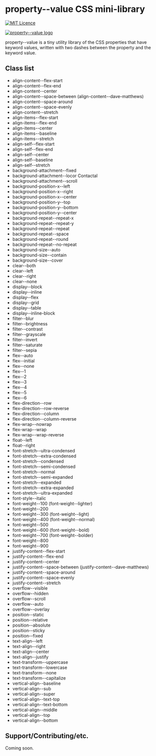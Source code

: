 # property--value CSS mini-library

[![MIT Licence](https://badges.frapsoft.com/os/mit/mit.svg?v=103)](https://opensource.org/licenses/mit-license.php)

[![property--value logo](https://commercialprogression.github.io/property--value/assets/property--value_logo.png)](https://commercialprogression.github.io/property--value/)

property--value is a tiny utility library of the CSS properties that have keyword values, written with two dashes between the property and the keyword value.

## Class list

  * align-content--flex-start
  * align-content--flex-end
  * align-content--center
  * align-content--space-between (align-content--dave-matthews)
  * align-content--space-around
  * align-content--space-evenly
  * align-content--stretch
  * align-items--flex-start
  * align-items--flex-end
  * align-items--center
  * align-items--baseline
  * align-items--stretch
  * align-self--flex-start
  * align-self--flex-end
  * align-self--center
  * align-self--baseline
  * align-self--stretch
  * background-attachment--fixed
  * background-attachment--locor Contactal
  * background-attachment--scroll
  * background-position-x--left
  * background-position-x--right
  * background-position-x--center
  * background-position-y--top
  * background-position-y--bottom
  * background-position-y--center
  * background-repeat--repeat-x
  * background-repeat--repeat-y
  * background-repeat--repeat
  * background-repeat--space
  * background-repeat--round
  * background-repeat--no-repeat
  * background-size--auto
  * background-size--contain
  * background-size--cover
  * clear--both
  * clear--left
  * clear--right
  * clear--none
  * display--block
  * display--inline
  * display--flex
  * display--grid
  * display--table
  * display--inline-block
  * filter--blur
  * filter--brightness
  * filter--contrast
  * filter--grayscale
  * filter--invert
  * filter--saturate
  * filter--sepia
  * flex--auto
  * flex--initial
  * flex--none
  * flex--1
  * flex--2
  * flex--3
  * flex--4
  * flex--5
  * flex--6
  * flex-direction--row
  * flex-direction--row-reverse
  * flex-direction--column
  * flex-direction--column-reverse
  * flex-wrap--nowrap
  * flex-wrap--wrap
  * flex-wrap--wrap-reverse
  * float--left
  * float--right
  * font-stretch--ultra-condensed
  * font-stretch--extra-condensed
  * font-stretch--condensed
  * font-stretch--semi-condensed
  * font-stretch--normal
  * font-stretch--semi-expanded
  * font-stretch--expanded
  * font-stretch--extra-expanded
  * font-stretch--ultra-expanded
  * font-style--italic
  * font-weight--100 (font-weight--lighter)
  * font-weight--200
  * font-weight--300 (font-weight--light)
  * font-weight--400 (font-weight--normal)
  * font-weight--500
  * font-weight--600 (font-weight--bold)
  * font-weight--700 (font-weight--bolder)
  * font-weight--800
  * font-weight--900
  * justify-content--flex-start
  * justify-content--flex-end
  * justify-content--center
  * justify-content--space-between (justify-content--dave-matthews)
  * justify-content--space-around
  * justify-content--space-evenly
  * justify-content--stretch
  * overflow--visible
  * overflow--hidden
  * overflow--scroll
  * overflow--auto
  * overflow--overlay
  * position--static
  * position--relative
  * position--absolute
  * position--sticky
  * position--fixed
  * text-align--left
  * text-align--right
  * text-align--center
  * text-align--justify
  * text-transform--uppercase
  * text-transform--lowercase
  * text-transform--none
  * text-transform--capitalize
  * vertical-align--baseline
  * vertical-align--sub
  * vertical-align--super
  * vertical-align--text-top
  * vertical-align--text-bottom
  * vertical-align--middle
  * vertical-align--top
  * vertical-align--bottom

## Support/Contributing/etc.

Coming soon.
